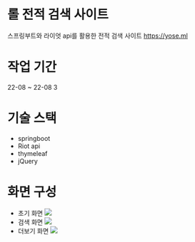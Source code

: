 # 롤 전적 검색 사이트
스프링부트와 라이엇 api를 활용한 전적 검색 사이트
https://yose.ml


# 작업 기간
22-08 ~ 22-08 3


# 기술 스택
- springboot
- Riot api
- thymeleaf
- jQuery


# 화면 구성
- 초기 화면
![](https://velog.velcdn.com/images/y00913/post/1e6468da-0717-432e-aa7e-61371a062b69/image.png)
- 검색 화면
![](https://velog.velcdn.com/images/y00913/post/60497c6f-90e3-46e5-8591-3c5f02f890ac/image.png)
- 더보기 화면
![](https://velog.velcdn.com/images/y00913/post/fba0235e-68a4-4da8-bdad-e097b658f3be/image.png)
